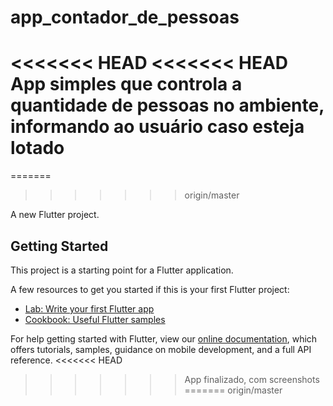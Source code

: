 # app_contador_de_pessoas
<<<<<<< HEAD
<<<<<<< HEAD
App simples que controla a quantidade de pessoas no ambiente, informando ao usuário caso esteja lotado
=======
=======
>>>>>>> origin/master

A new Flutter project.

## Getting Started

This project is a starting point for a Flutter application.

A few resources to get you started if this is your first Flutter project:

- [Lab: Write your first Flutter app](https://flutter.dev/docs/get-started/codelab)
- [Cookbook: Useful Flutter samples](https://flutter.dev/docs/cookbook)

For help getting started with Flutter, view our
[online documentation](https://flutter.dev/docs), which offers tutorials,
samples, guidance on mobile development, and a full API reference.
<<<<<<< HEAD
>>>>>>> App finalizado, com screenshots
=======
>>>>>>> origin/master
